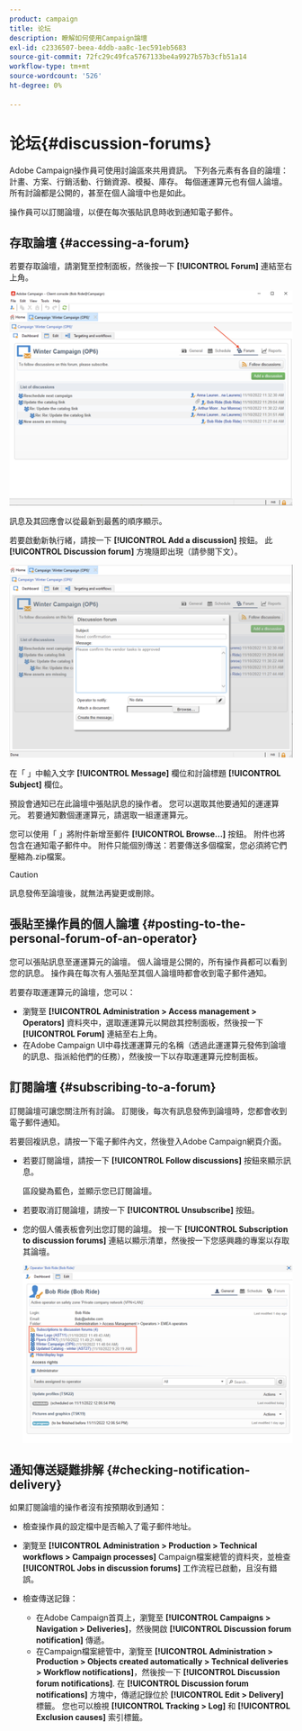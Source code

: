 ```yaml
---
product: campaign
title: 论坛
description: 瞭解如何使用Campaign論壇
exl-id: c2336507-beea-4ddb-aa8c-1ec591eb5683
source-git-commit: 72fc29c49fca5767133be4a9927b57b3cfb51a14
workflow-type: tm+mt
source-wordcount: '526'
ht-degree: 0%

---
```


# 论坛{#discussion-forums}

Adobe Campaign操作員可使用討論區來共用資訊。 下列各元素有各自的論壇：計畫、方案、行銷活動、行銷資源、模擬、庫存。 每個運運算元也有個人論壇。 所有討論都是公開的，甚至在個人論壇中也是如此。

操作員可以訂閱論壇，以便在每次張貼訊息時收到通知電子郵件。

## 存取論壇 {#accessing-a-forum}

若要存取論壇，請瀏覽至控制面板，然後按一下 **[!UICONTROL Forum]** 連結至右上角。

![](assets/mrm-forum-icon.png)

訊息及其回應會以從最新到最舊的順序顯示。

若要啟動新執行緒，請按一下 **[!UICONTROL Add a discussion]** 按鈕。 此 **[!UICONTROL Discussion forum]** 方塊隨即出現（請參閱下文）。

![](assets/mrm-forum-new-thread.png)


在「 」中輸入文字 **[!UICONTROL Message]** 欄位和討論標題 **[!UICONTROL Subject]** 欄位。

預設會通知已在此論壇中張貼訊息的操作者。 您可以選取其他要通知的運運算元。 若要通知數個運運算元，請選取一組運運算元。

您可以使用「 」將附件新增至郵件  **[!UICONTROL Browse...]** 按鈕。 附件也將包含在通知電子郵件中。 附件只能個別傳送：若要傳送多個檔案，您必須將它們壓縮為.zip檔案。

>[!CAUTION]
>
>訊息發佈至論壇後，就無法再變更或刪除。

## 張貼至操作員的個人論壇 {#posting-to-the-personal-forum-of-an-operator}

您可以張貼訊息至運運算元的論壇。 個人論壇是公開的，所有操作員都可以看到您的訊息。 操作員在每次有人張貼至其個人論壇時都會收到電子郵件通知。

若要存取運運算元的論壇，您可以：

* 瀏覽至 **[!UICONTROL Administration > Access management > Operators]** 資料夾中，選取運運算元以開啟其控制面板，然後按一下 **[!UICONTROL Forum]** 連結至右上角。
* 在Adobe Campaign UI中尋找運運算元的名稱（透過此運運算元發佈到論壇的訊息、指派給他們的任務），然後按一下以存取運運算元控制面板。

## 訂閱論壇 {#subscribing-to-a-forum}

訂閱論壇可讓您關注所有討論。 訂閱後，每次有訊息發佈到論壇時，您都會收到電子郵件通知。

若要回複訊息，請按一下電子郵件內文，然後登入Adobe Campaign網頁介面。

* 若要訂閱論壇，請按一下 **[!UICONTROL Follow discussions]** 按鈕來顯示訊息。

   區段變為藍色，並顯示您已訂閱論壇。

* 若要取消訂閱論壇，請按一下 **[!UICONTROL Unsubscribe]** 按鈕。

* 您的個人儀表板會列出您訂閱的論壇。 按一下 **[!UICONTROL Subscription to discussion forums]** 連結以顯示清單，然後按一下您感興趣的專案以存取其論壇。

   ![](assets/forum-subscribed.png)


## 通知傳送疑難排解 {#checking-notification-delivery}

如果訂閱論壇的操作者沒有按預期收到通知：

* 檢查操作員的設定檔中是否輸入了電子郵件地址。
* 瀏覽至 **[!UICONTROL Administration > Production > Technical workflows > Campaign processes]** Campaign檔案總管的資料夾，並檢查 **[!UICONTROL Jobs in discussion forums]** 工作流程已啟動，且沒有錯誤。
* 檢查傳送記錄：

   * 在Adobe Campaign首頁上，瀏覽至 **[!UICONTROL Campaigns > Navigation > Deliveries]**，然後開啟 **[!UICONTROL Discussion forum notification]** 傳遞。
   * 在Campaign檔案總管中，瀏覽至 **[!UICONTROL Administration > Production > Objects created automatically > Technical deliveries > Workflow notifications]**，然後按一下 **[!UICONTROL Discussion forum notifications]**.
   在 **[!UICONTROL Discussion forum notifications]** 方塊中，傳遞記錄位於 **[!UICONTROL Edit > Delivery]** 標籤。 您也可以檢視 **[!UICONTROL Tracking > Log]** 和 **[!UICONTROL Exclusion causes]** 索引標籤。
